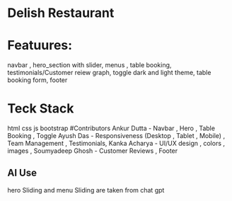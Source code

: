 # Delish Restaurant 
# Featuures:
navbar ,
hero_section with slider,
menus ,
table booking,
testimonials/Customer reiew graph,
toggle dark and light theme,
table booking form,
footer
# Teck Stack 
html
css
js
bootstrap 
#Contributors
Ankur Dutta - Navbar , Hero , Table Booking , Toggle
Ayush Das - Responsiveness (Desktop , Tablet  , Mobile) , Team Management , Testimonials,
Kanka Acharya - UI/UX design , colors , images ,
Soumyadeep Ghosh - Customer Reviews , Footer 
## AI Use
hero Sliding and menu Sliding are taken from chat gpt

